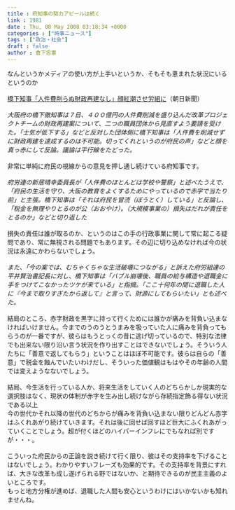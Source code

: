 ```yaml
---
title : 府知事の努力アピールは続く
link : 1981
date : Thu, 08 May 2008 03:18:34 +0000
categories : ["時事ニュース"]
tags : ["政治・社会"]
draft : false
author : 倉下忠憲
---
```


なんというかメディアの使い方が上手いというか、そもそも恵まれた状況にいるというのか<BR><BR><A HREF="http://www.asahi.com/politics/update/0507/OSK200805070081.html" TARGET="_blank">橋下知事「人件費削らぬ財政再建なし」顔紅潮させ労組に</A>（朝日新聞）<BR><BR><I>大阪府の橋下徹知事は７日、４００億円の人件費削減を盛り込んだ改革プロジェクトチームの財政再建案について、二つの職員団体から見直すよう要請を受けた。「士気が低下する」などと反対した団体側に橋下知事は「人件費を削減せずに財政再建を達成するのは不可能。切ってくれというのが府民の声」などと顔を真っ赤にして反論。議論は平行線をたどった。 </I><BR><BR>非常に単純に府民の視線からの意見を押し通し続けている府知事です。<BR><BR><I>府労連の新居晴幸委員長が「人件費のほとんどは学校や警察」と述べたうえで、「府民の生活を守り、大阪の教育をよくするためにやっているので赤字で当たり前」と主張。橋下知事は「それは府民を冒涜（ぼうとく）している」と反論し、「税金を無理やりとるのが公（おおやけ）。（大規模事業の）損失はだれが責任をとるのか」などと切り返した</I><BR><BR>損失の責任は誰が取るのか、というのはこの手の行政事業に関して常に起こる疑問であり、常に無視される問題でもあります。その辺に切り込めなければ今の状況は永遠にかわらないでしょう。<BR><BR><I>また、「今の案では、むちゃくちゃな生活破壊につながる」と訴えた府労組連の平井賢治書記長に対し、橋下知事は「バブル崩壊後、職員の給与構造や退職金に手をつけてこなかったツケが来ている」と指摘。「ここ十何年の間に退職した人に『今まで取りすぎたから返して』と言って、財源にしてもらいたい」とも述べた。 </I><BR><BR>結局のところ、赤字財政を黒字に持って行くためには誰かが痛みを背負い込まなければいけません。今までのうのうとうまみを吸っていた人に痛みを背負ってもらうのが一番ですが、彼らはもうとっくの昔に逃げ切っているので、特別な法律でも出来ない限り沿い言う状況を作り出すことはできないでしょう。そういう人たちに「善意で返してもらう」ということはほぼ不可能です。彼らは自らの「善意」で税金を蝕んでいたいわけだし、そういった価値観はもはやその年齢の人間では変えようなないでしょう。<BR><BR>結局、今生活を行っている人か、将来生活をしていく人のどちらかしか現実的な選択肢はなく、現状の体制が赤字を生み出し続けながら存続指定飾る得ない状況である以上<BR>今の世代かそれ以降の世代のどちからが痛みを背負い込まない限りどんどん赤字はふくれあがり続けていきます。それは後に回せば回すほど巨大にふくれあがっていくことでしょう。超が付くほどのハイパーインフレにでもなれば別ですが・・・。<BR><BR>こういった府民からの正論を説き続けて行く限り、彼はその支持率を下げることはないでしょう。わかりやすいフレーズも効果的です。その支持率を背景にすれば、大きな改革も成し遂げられる野ではないか、と期待できるのが民主主義のよいところです。<BR>もっと地方分権が進めば、退職した人間も安心というわけにはいかないかも知れませんね。<BR><br><br>
